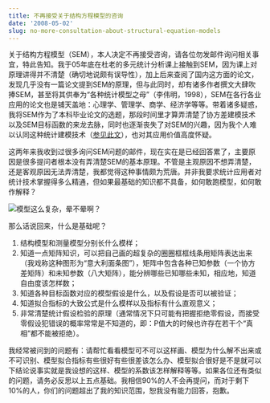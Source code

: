 ```yaml
---
title: 不再接受关于结构方程模型的咨询
date: '2008-05-02'
slug: no-more-consultation-about-structural-equation-models
---
```


关于结构方程模型（SEM），本人决定不再接受咨询，请各位勿发邮件询问相关事宜，特此告知。我于05年底在杜老的多元统计分析课上接触到SEM，因为课上对原理讲得并不清楚（确切地说颇有误导性），加上后来查阅了国内这方面的论文，发现几乎没有一篇论文提到SEM的原理，但与此同时，却有诸多作者撰文大肆吹捧SEM，甚至将其供奉为“各种统计模型之母”（李伟明，1998），SEM在各行各业应用的论文也是铺天盖地：心理学、管理学、商学、经济学等等。带着诸多疑惑，我将SEM作为了本科毕业论文的选题，那段时间里才算弄清楚了协方差建模技术以及SEM目标函数的来龙去脉，同时也逐渐丧失了对SEM的兴趣，因为我个人难以认同这种统计建模技术（[参见此文](/cn/2008/01/why-i-hate-structural-equation-models/)），也对其应用价值高度怀疑。

这两年来我收到过很多询问SEM问题的邮件，现在实在是已经回答累了，主要原因是很多提问者根本没有弄清楚SEM的基本原理。不管是主观原因不想弄清楚，还是客观原因无法弄清楚，我都觉得这种事情颇为荒唐。并非我要求统计应用者对统计技术掌握得多么精通，但如果最基础的知识都不具备，如何敢跑模型，如何敢作解释？

![模型这么复杂，晕不晕啊？](https://db.yihui.org/imgur/Xxp7s.gif)

那么话说回来，什么是基础呢？

1. 结构模型和测量模型分别长什么模样；
2. 知道一点矩阵知识，可以把自己画的超复杂的圈圈框框线条用矩阵表达出来（我戏称这种图形为“意大利面条图”），矩阵中包含各种已知参数（一个协方差矩阵）和未知参数（八大矩阵），能分辨哪些已知哪些未知，相应地，知道自由度该怎样数；
3. 知道各种目标函数对应的模型假设是什么，以及假设是否可以被验证；
4. 知道拟合指标的大致公式是什么模样以及指标有什么直观意义；
5. 非常清楚统计假设检验的原理（通常情况下只可能有把握拒绝零假设，而接受零假设犯错误的概率常常是不知道的，即：P值大的时候也许存在若干个“真相”都不能被拒绝）。

我经常被问到的问题有：请帮忙看看模型可不可以这样画、模型为什么解不出来或不可识别、模型拟合指标有些很好有些很差该怎么办、模型拟合很好是不是就可以下结论说事实就是我设想的这样、模型的系数该怎样解释等等。如果各位还有类似的问题，请务必反思以上五点基础。我相信90%的人不会再提问，而对于剩下10%的人，你们的问题超出了我的知识范围，恕我没有能力回答，抱歉。

